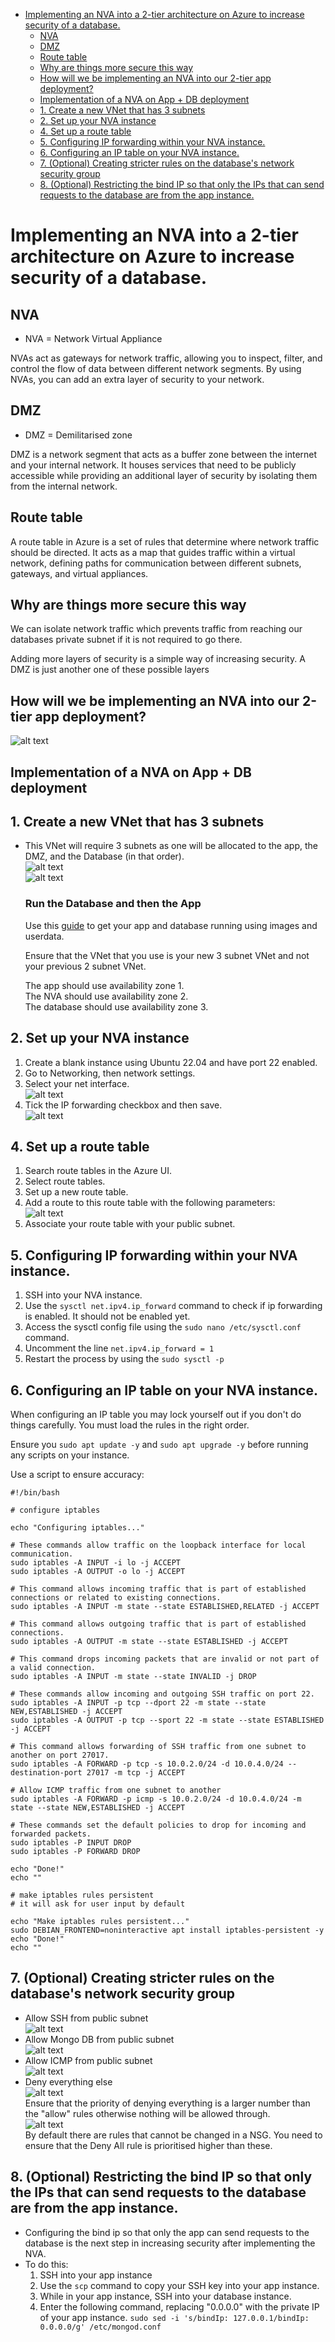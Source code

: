 - [Implementing an NVA into a 2-tier architecture on Azure to increase security of a database.](#implementing-an-nva-into-a-2-tier-architecture-on-azure-to-increase-security-of-a-database)
  - [NVA](#nva)
  - [DMZ](#dmz)
  - [Route table](#route-table)
  - [Why are things more secure this way](#why-are-things-more-secure-this-way)
  - [How will we be implementing an NVA into our 2-tier app deployment?](#how-will-we-be-implementing-an-nva-into-our-2-tier-app-deployment)
  - [Implementation of a NVA on App + DB deployment](#implementation-of-a-nva-on-app--db-deployment)
  - [1. Create a new VNet that has 3 subnets](#1-create-a-new-vnet-that-has-3-subnets)
  - [2. Set up your NVA instance](#2-set-up-your-nva-instance)
  - [4. Set up a route table](#4-set-up-a-route-table)
  - [5. Configuring IP forwarding within your NVA instance.](#5-configuring-ip-forwarding-within-your-nva-instance)
  - [6. Configuring an IP table on your NVA instance.](#6-configuring-an-ip-table-on-your-nva-instance)
  - [7. (Optional) Creating stricter rules on the database's network security group](#7-optional-creating-stricter-rules-on-the-databases-network-security-group)
  - [8. (Optional) Restricting the bind IP so that only the IPs that can send requests to the database are from the app instance.](#8-optional-restricting-the-bind-ip-so-that-only-the-ips-that-can-send-requests-to-the-database-are-from-the-app-instance)


# Implementing an NVA into a 2-tier architecture on Azure to increase security of a database.

## NVA
- NVA = Network Virtual Appliance<br>

NVAs act as gateways for network traffic, allowing you to inspect, filter, and control the flow of data between different network segments. By using NVAs, you can add an extra layer of security to your network.
## DMZ
- DMZ = Demilitarised zone<br>

DMZ is a network segment that acts as a buffer zone between the internet and your internal network. It houses services that need to be publicly accessible while providing an additional layer of security by isolating them from the internal network.
## Route table
A route table in Azure is a set of rules that determine where network traffic should be directed. It acts as a map that guides traffic within a virtual network, defining paths for communication between different subnets, gateways, and virtual appliances.
## Why are things more secure this way
We can isolate network traffic which prevents traffic from reaching our databases private subnet if it is not required to go there.

Adding more layers of security is a simple way of increasing security. A DMZ is just another one of these possible layers

## How will we be implementing an NVA into our 2-tier app deployment?
![alt text](<images3/New Project (2).png>)



## Implementation of a NVA on App + DB deployment

## 1. Create a new VNet that has 3 subnets
- This VNet will require 3 subnets as one will be allocated to the app, the DMZ, and the Database (in that order).<br>
    ![alt text](images3/image.png)<br>
    ![alt text](images3/image2.png)<br>

    ### Run the Database and then the App
    Use this [guide](https://github.com/Martin-Muraskovas/tech258_azure_linux/blob/main/userdata.md) to get your app and database running using images and userdata.

    Ensure that the VNet that you use is your new 3 subnet VNet and not your previous 2 subnet VNet.

    The app should use availability zone 1.<br>
    The NVA should use availability zone 2.<br>
    The database should use availability zone 3.

## 2. Set up your NVA instance
1. Create a blank instance using Ubuntu 22.04 and have port 22 enabled.
2. Go to Networking, then network settings.
3. Select your net interface.<br>
    ![alt text](images3/image3.png)<br>
4. Tick the IP forwarding checkbox and then save.<br>
    ![alt text](images3/image4.png)<br>


## 4. Set up a route table
1. Search route tables in the Azure UI.
2. Select route tables.
3. Set up a new route table.
4. Add a route to this route table with the following parameters:<br>
![alt text](images3/image6.png)
5. Associate your route table with your public subnet.

## 5. Configuring IP forwarding within your NVA instance. 
1. SSH into your NVA instance.
2. Use the `sysctl net.ipv4.ip_forward` command to check if ip forwarding is enabled. It should not be enabled yet.
3. Access the sysctl config file using the `sudo nano /etc/sysctl.conf` command.
4. Uncomment the line `net.ipv4.ip_forward = 1`
5. Restart the process by using the `sudo sysctl -p`

## 6. Configuring an IP table on your NVA instance.
When configuring an IP table you may lock yourself out if you don't do things carefully. You must load the rules in the right order.

Ensure you `sudo apt update -y` and `sudo apt upgrade -y` before running any scripts on your instance.

Use a script to ensure accuracy:
```
#!/bin/bash

# configure iptables

echo "Configuring iptables..."

# These commands allow traffic on the loopback interface for local communication.
sudo iptables -A INPUT -i lo -j ACCEPT
sudo iptables -A OUTPUT -o lo -j ACCEPT

# This command allows incoming traffic that is part of established connections or related to existing connections.
sudo iptables -A INPUT -m state --state ESTABLISHED,RELATED -j ACCEPT

# This command allows outgoing traffic that is part of established connections.
sudo iptables -A OUTPUT -m state --state ESTABLISHED -j ACCEPT

# This command drops incoming packets that are invalid or not part of a valid connection.
sudo iptables -A INPUT -m state --state INVALID -j DROP

# These commands allow incoming and outgoing SSH traffic on port 22.
sudo iptables -A INPUT -p tcp --dport 22 -m state --state NEW,ESTABLISHED -j ACCEPT
sudo iptables -A OUTPUT -p tcp --sport 22 -m state --state ESTABLISHED -j ACCEPT

# This command allows forwarding of SSH traffic from one subnet to another on port 27017.
sudo iptables -A FORWARD -p tcp -s 10.0.2.0/24 -d 10.0.4.0/24 --destination-port 27017 -m tcp -j ACCEPT

# Allow ICMP traffic from one subnet to another
sudo iptables -A FORWARD -p icmp -s 10.0.2.0/24 -d 10.0.4.0/24 -m state --state NEW,ESTABLISHED -j ACCEPT

# These commands set the default policies to drop for incoming and forwarded packets.
sudo iptables -P INPUT DROP
sudo iptables -P FORWARD DROP

echo "Done!"
echo ""

# make iptables rules persistent
# it will ask for user input by default

echo "Make iptables rules persistent..."
sudo DEBIAN_FRONTEND=noninteractive apt install iptables-persistent -y
echo "Done!"
echo ""

```

## 7. (Optional) Creating stricter rules on the database's network security group

- Allow SSH from public subnet <br>
![alt text](image-1.png)<br>
- Allow Mongo DB from public subnet<br> 
![alt text](image-2.png)<br>
- Allow ICMP from public subnet<br> 
![alt text](image-3.png)<br>
- Deny everything else <br>
![alt text](image-4.png)<br>
Ensure that the priority of denying everything is a larger number than the "allow" rules otherwise nothing will be allowed through.<br>
![alt text](image-5.png)<br>
By default there are rules that cannot be changed in a NSG. You need to ensure that the Deny All rule is prioritised higher than these.


## 8. (Optional) Restricting the bind IP so that only the IPs that can send requests to the database are from the app instance.
- Configuring the bind ip so that only the app can send requests to the database is the next step in increasing security after implementing the NVA.
- To do this:
  1. SSH into your app instance
  2. Use the `scp` command to copy your SSH key into your app instance.
  3. While in your app instance, SSH into your database instance.
  4. Enter the following command, replacing "0.0.0.0" with the private IP of your app instance.
        `sudo sed -i 's/bindIp: 127.0.0.1/bindIp: 0.0.0.0/g' /etc/mongod.conf`
